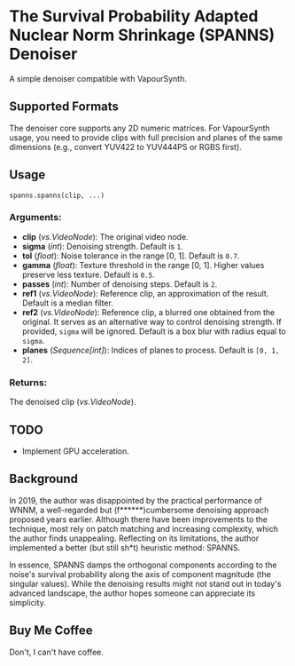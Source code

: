 The Survival Probability Adapted Nuclear Norm Shrinkage (SPANNS) Denoiser
=========================================================================

A simple denoiser compatible with VapourSynth.

Supported Formats
-----------------
The denoiser core supports any 2D numeric matrices. For VapourSynth usage, you need to provide clips with full precision and planes of the same dimensions (e.g., convert YUV422 to YUV444PS or RGBS first).

Usage
-----

`spanns.spanns(clip, ...)`

### Arguments:
- **clip** (*vs.VideoNode*): The original video node.
- **sigma** (*int*): Denoising strength. Default is `1`.
- **tol** (*float*): Noise tolerance in the range [0, 1]. Default is `0.7`.
- **gamma** (*float*): Texture threshold in the range [0, 1]. Higher values preserve less texture. Default is `0.5`.
- **passes** (*int*): Number of denoising steps. Default is `2`.
- **ref1** (*vs.VideoNode*): Reference clip, an approximation of the result. Default is a median filter.
- **ref2** (*vs.VideoNode*): Reference clip, a blurred one obtained from the original. It serves as an alternative way to control denoising strength. If provided, `sigma` will be ignored. Default is a box blur with radius equal to `sigma`.
- **planes** (*Sequence[int]*): Indices of planes to process. Default is `[0, 1, 2]`.

### Returns:
The denoised clip (*vs.VideoNode*).

TODO
----
- Implement GPU acceleration.

Background
----------
In 2019, the author was disappointed by the practical performance of WNNM, a well-regarded but (f\*\*\*\*\*\*)cumbersome denoising approach proposed years earlier. Although there have been improvements to the technique, most rely on patch matching and increasing complexity, which the author finds unappealing. Reflecting on its limitations, the author implemented a better (but still sh\*t) heuristic method: SPANNS.

In essence, SPANNS damps the orthogonal components according to the noise's survival probability along the axis of component magnitude (the singular values). While the denoising results might not stand out in today's advanced landscape, the author hopes someone can appreciate its simplicity.

Buy Me Coffee
-------------
Don't, I can't have coffee.
